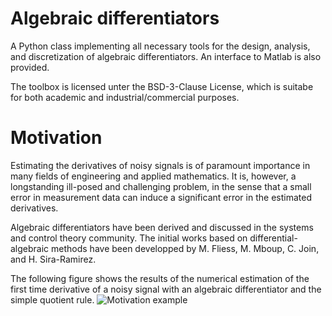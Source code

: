 # Algebraic differentiators
A Python class implementing all necessary tools for the design, analysis, and discretization of algebraic differentiators. An interface to Matlab is also provided.

The toolbox is licensed unter the BSD-3-Clause License, which is suitabe for both academic and industrial/commercial purposes.
# Motivation 
Estimating the derivatives of noisy signals is of paramount importance in many
fields of engineering and applied mathematics. It is, however, a longstanding ill-posed
and challenging problem, in the sense that a small error in measurement data can
induce a significant error in the estimated derivatives.

Algebraic differentiators have been derived and discussed in the systems and control theory community. The initial works based on differential-algebraic methods have been developped by M. Fliess, M. Mboup, C. Join, and H. Sira-Ramirez.  

The following figure shows the results of the numerical estimation of the first time derivative of a noisy signal with an algebraic differentiator and the simple quotient rule.
![Motivation example](https://github.com/aothmane-control/Algebraic-differentiators-mirror/blob/master/data/motivationAlgDiff.png)
